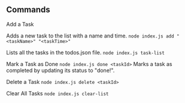 ## Commands
Add a Task

Adds a new task to the list with a name and time.
`node index.js add "<taskName>" "<taskTime>"`

Lists all the tasks in the todos.json file.
```node index.js task-list```

Mark a Task as Done
```node index.js done <taskId>```
Marks a task as completed by updating its status to "done!".

Delete a Task
```node index.js delete <taskId>```

Clear All Tasks
```node index.js clear-list```
